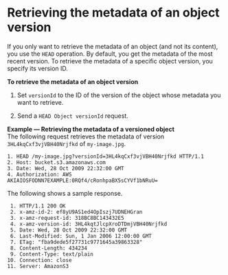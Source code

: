 # Retrieving the metadata of an object version<a name="RetMetaOfObjVersion"></a>

If you only want to retrieve the metadata of an object \(and not its content\), you use the `HEAD` operation\. By default, you get the metadata of the most recent version\. To retrieve the metadata of a specific object version, you specify its version ID\.

**To retrieve the metadata of an object version**

1. Set `versionId` to the ID of the version of the object whose metadata you want to retrieve\.

1. Send a `HEAD Object versionId` request\.

**Example — Retrieving the metadata of a versioned object**  
The following request retrieves the metadata of version `3HL4kqCxf3vjVBH40Nrjfkd` of `my-image.jpg`\.  

```
1. HEAD /my-image.jpg?versionId=3HL4kqCxf3vjVBH40Nrjfkd HTTP/1.1
2. Host: bucket.s3.amazonaws.com
3. Date: Wed, 28 Oct 2009 22:32:00 GMT
4. Authorization: AWS AKIAIOSFODNN7EXAMPLE:0RQf4/cRonhpaBX5sCYVf1bNRuU=
```

The following shows a sample response\.

```
 1. HTTP/1.1 200 OK
 2. x-amz-id-2: ef8yU9AS1ed4OpIszj7UDNEHGran
 3. x-amz-request-id: 318BC8BC143432E5
 4. x-amz-version-id: 3HL4kqtJlcpXroDTDmjVBH40Nrjfkd
 5. Date: Wed, 28 Oct 2009 22:32:00 GMT
 6. Last-Modified: Sun, 1 Jan 2006 12:00:00 GMT
 7. ETag: "fba9dede5f27731c9771645a39863328"
 8. Content-Length: 434234
 9. Content-Type: text/plain
10. Connection: close
11. Server: AmazonS3
```